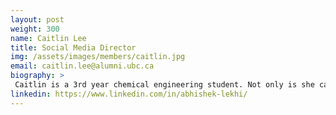 ```yaml
---
layout: post
weight: 300
name: Caitlin Lee
title: Social Media Director
img: /assets/images/members/caitlin.jpg
email: caitlin.lee@alumni.ubc.ca
biography: >
 Caitlin is a 3rd year chemical engineering student. Not only is she capable of whipping up 3D parts using SolidWorks in 2 seconds or styling a chassis in 3, she also heads our social media accounts
linkedin: https://www.linkedin.com/in/abhishek-lekhi/
---
```

